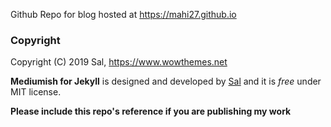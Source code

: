 Github Repo for blog hosted at https://mahi27.github.io

### Copyright

Copyright (C) 2019 Sal, https://www.wowthemes.net

**Mediumish for Jekyll** is designed and developed by [Sal](https://www.wowthemes.net) and it is *free* under MIT license. 

**Please include this repo's reference if you are publishing my work**

